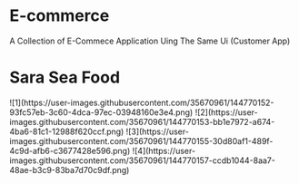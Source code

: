 # E-commerce
A Collection of E-Commece Application Uing The Same Ui (Customer App)

<h1> Sara Sea Food </h1>
  ![1](https://user-images.githubusercontent.com/35670961/144770152-93fc57eb-3c60-4dca-97ec-03948160e3e4.png)
![2](https://user-images.githubusercontent.com/35670961/144770153-bb1e7972-a674-4ba6-81c1-12988f620ccf.png)
![3](https://user-images.githubusercontent.com/35670961/144770155-30d80af1-489f-4c9d-afb6-c3677428e596.png)
![4](https://user-images.githubusercontent.com/35670961/144770157-ccdb1044-8aa7-48ae-b3c9-83ba7d70c9df.png)

<!-- # Sara Sea Food
![1](https://user-images.githubusercontent.com/35670961/144769454-87ef165c-c37b-49d1-bb9a-44da6872b3ed.png)
![2](https://user-images.githubusercontent.com/35670961/144769456-1963ab4e-9c8c-4e9c-9320-7b084f32c1c6.png)
![3](https://user-images.githubusercontent.com/35670961/144769459-ee2fa2d5-fc8a-4170-acc6-ed4164692b10.png)
![4](https://user-images.githubusercontent.com/35670961/144769465-1bdc6c15-12f6-4e05-adfb-ee5b7a736693.png) -->
